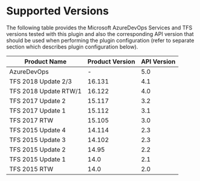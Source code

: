 Supported Versions
================
<p>The following table provides the Microsoft AzureDevOps Services and TFS versions tested with this plugin and also the corresponding API version that should be used when 
performing the plugin configuration (refer to separate section which describes plugin configuration below).</p>

<table class="grid"><thead>
  <tr>
    <th>Product Name</th>
    <th>Product Version</th>
    <th>API Version</th>
  </tr>
</thead>
<tbody>
  <tr>
    <td>AzureDevOps</td>
    <td>-</td>
    <td>5.0</td>
  </tr>
  <tr>
    <td>TFS 2018 Update 2/3</td>
    <td>16.131</td>
    <td>4.1</td>
  </tr>
  <tr>
    <td>TFS 2018 Update RTW/1</td>
    <td>16.122</td>
    <td>4.0</td>
  </tr>
  <tr>
    <td>TFS 2017 Update 2</td>
    <td>15.117</td>
    <td>3.2</td>
  </tr>
  <tr>
    <td>TFS 2017 Update 1</td>
    <td>15.112</td>
    <td>3.1</td>
  </tr>
  <tr>
    <td>TFS 2017 RTW</td>
    <td>15.105</td>
    <td>3.0</td>
  </tr>
  <tr>
    <td>TFS 2015 Update 4</td>
    <td>14.114</td>
    <td>2.3</td>
  </tr>
  <tr>
    <td>TFS 2015 Update 3</td>
    <td>14.102</td>
    <td>2.3</td>
  </tr>
  <tr>
    <td>TFS 2015 Update 2</td>
    <td>14.95</td>
    <td>2.2</td>
  </tr>
  <tr>
    <td>TFS 2015 Update 1</td>
    <td>14.0</td>
    <td>2.1</td>
  </tr>
  <tr>
    <td>TFS 2015 RTW</td>
    <td>14.0</td>
    <td>2.0</td>
  </tr>
</tbody>
</table>